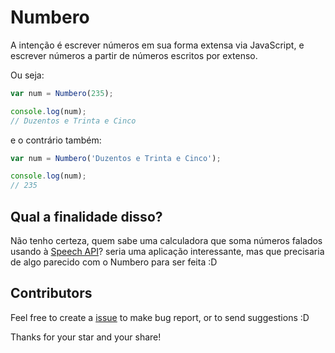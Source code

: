 # Numbero
A intenção é escrever números em sua forma extensa via JavaScript, e escrever números a partir de números escritos por extenso.

Ou seja:
```js
var num = Numbero(235);

console.log(num);
// Duzentos e Trinta e Cinco
```
e o contrário também:
```js
var num = Numbero('Duzentos e Trinta e Cinco');

console.log(num);
// 235
```

## Qual a finalidade disso?
Não tenho certeza, quem sabe uma calculadora que soma números falados usando à [Speech API](http://www.google.com/intl/en/chrome/demos/speech.html)?
seria uma aplicação interessante, mas que precisaria de algo parecido com o Numbero para ser feita :D

## Contributors
Feel free to create a [issue](http://github.com/felquis/numbero/issues) to make bug report, or to send suggestions :D

Thanks for your star and your share!